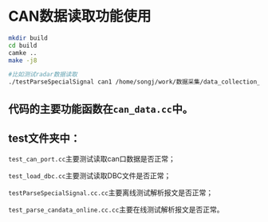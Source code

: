 # CAN数据读取功能使用

``` bash
mkdir build
cd build
camke ..
make -j8

#比如测试radar数据读取
./testParseSpecialSignal can1 /home/songj/work/数据采集/data_collection_v2/CanDataCollection/dbc/06.3_ARS410OD_ObjectCAN_v191016_CANFD版_私can.dbc

```

## 代码的主要功能函数在`can_data.cc`中。


## test文件夹中：
`test_can_port.cc`主要测试读取can口数据是否正常；

`test_load_dbc.cc`主要测试读取DBC文件是否正常；

`testParseSpecialSignal.cc.cc`主要离线测试解析报文是否正常；

`test_parse_candata_online.cc.cc`主要在线测试解析报文是否正常。
